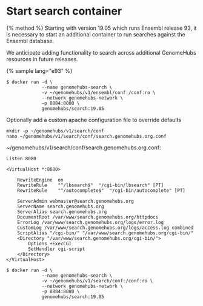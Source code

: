 # Start search container

{% method %}
Starting with version 19.05 which runs Ensembl release 93, it is necessary to start an additional container to run searches against the Ensembl database.

We anticipate adding functionality to search across additional GenomeHubs resources in future releases.

{% sample lang="e93" %}
```
$ docker run -d \
             --name genomehubs-search \
             -v ~/genomehubs/v1/ensembl/conf:/conf:ro \
             --network genomehubs-network \
             -p 8884:8080 \
             genomehubs/search:19.05
```

Optionally add a custom apache configuration file to override defaults

```
mkdir -p ~/genomehubs/v1/search/conf
nano ~/genomehubs/v1/search/conf/search.genomehubs.org.conf
```

~/genomehubs/v1/search/conf/search.genomehubs.org.conf:
```
Listen 8080

<VirtualHost *:8080>

    RewriteEngine  on
    RewriteRule    "^/lbsearch$"  "/cgi-bin/lbsearch" [PT]
    RewriteRule    "^/autocomplete$"  "/cgi-bin/autocomplete" [PT]

    ServerAdmin webmaster@search.genomehubs.org
    ServerName search.genomehubs.org
    ServerAlias search.genomehubs.org
    DocumentRoot /var/www/search.genomehubs.org/httpdocs
    ErrorLog /var/www/search.genomehubs.org/logs/error.log 
    CustomLog /var/www/search.genomehubs.org/logs/access.log combined
    ScriptAlias "/cgi-bin/" "/var/www/search.genomehubs.org/cgi-bin/"
    <Directory "/var/www/search.genomehubs.org/cgi-bin/">
        Options +ExecCGI
        SetHandler cgi-script
    </Directory>    
</VirtualHost>

```

```
$ docker run -d \
             --name genomehubs-search \
             -v ~/genomehubs/v1/search/conf:/conf:ro \
             --network genomehubs-network \
             -p 8884:8080 \
             genomehubs/search:19.05
```


